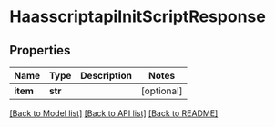 # HaasscriptapiInitScriptResponse

## Properties
Name | Type | Description | Notes
------------ | ------------- | ------------- | -------------
**item** | **str** |  | [optional] 

[[Back to Model list]](../README.md#documentation-for-models) [[Back to API list]](../README.md#documentation-for-api-endpoints) [[Back to README]](../README.md)

